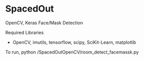# SpacedOut
OpenCV, Keras Face/Mask Detection 

Required Libraries
- OpenCV, imutils, tensorflow, scipy, SciKit-Learn, matplotlib

To run, python /SpacedOutOpenCV/room_detect_facemassk.py
